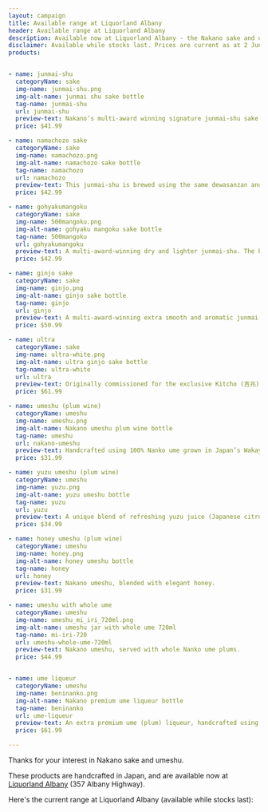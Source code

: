 ```yaml
---
layout: campaign
title: Available range at Liquorland Albany
header: Available range at Liquorland Albany
description: Available now at Liquorland Albany - the Nakano sake and umeshu (plum wine) range.
disclaimer: Available while stocks last. Prices are current as at 2 June 2022.
products:


- name: junmai-shu
  categoryName: sake
  img-name: junmai-shu.png
  img-alt-name: junmai shu sake bottle
  tag-name: junmai-shu
  url: junmai-shu
  preview-text: Nakano’s multi-award winning signature junmai-shu sake. Smooth, full-bodied and...
  price: $41.99

- name: namachozo sake
  categoryName: sake
  img-name: namachozo.png
  img-alt-name: namachozo sake bottle
  tag-name: namachozo
  url: namachozo
  preview-text: This junmai-shu is brewed using the same dewasanzan and yamada-nishiki rice grains...
  price: $42.99

- name: gohyakumangoku
  categoryName: sake
  img-name: 500mangoku.png
  img-alt-name: gohyaku mangoku sake bottle
  tag-name: 500mangoku
  url: gohyakumangoku
  preview-text: A multi-award-winning dry and lighter junmai-shu. The brewer's careful use of the...
  price: $42.99

- name: ginjo sake
  categoryName: sake
  img-name: ginjo.png
  img-alt-name: ginjo sake bottle
  tag-name: ginjo
  url: ginjo
  preview-text: A multi-award-winning extra smooth and aromatic junmai-ginjō (extra premium)...
  price: $50.99

- name: ultra
  categoryName: sake
  img-name: ultra-white.png
  img-alt-name: ultra ginjo sake bottle
  tag-name: ultra-white
  url: ultra
  preview-text: Originally commissioned for the exclusive Kitcho (吉兆) restaurant, which many...
  price: $61.99

- name: umeshu (plum wine)
  categoryName: umeshu
  img-name: umeshu.png
  img-alt-name: Nakano umeshu plum wine bottle
  tag-name: umeshu
  url: nakano-umeshu
  preview-text: Handcrafted using 100% Nanko ume grown in Japan’s Wakayama prefecture, a region...
  price: $31.99

- name: yuzu umeshu (plum wine)
  categoryName: umeshu
  img-name: yuzu.png
  img-alt-name: yuzu umeshu bottle
  tag-name: yuzu
  url: yuzu
  preview-text: A unique blend of refreshing yuzu juice (Japanese citrus), beautifully blended...
  price: $34.99

- name: honey umeshu (plum wine)
  categoryName: umeshu
  img-name: honey.png
  img-alt-name: honey umeshu bottle
  tag-name: honey
  url: honey
  preview-text: Nakano umeshu, blended with elegant honey.
  price: $31.99

- name: umeshu with whole ume
  categoryName: umeshu
  img-name: umeshu_mi_iri_720ml.png
  img-alt-name: umeshu jar with whole ume 720ml
  tag-name: mi-iri-720
  url: umeshu-whole-ume-720ml
  preview-text: Nakano umeshu, served with whole Nanko ume plums.
  price: $44.99


- name: ume liqueur
  categoryName: umeshu
  img-name: beninanko.png
  img-alt-name: Nakano premium ume liqueur bottle
  tag-name: beninanko
  url: ume-liqueur
  preview-text: An extra premium ume (plum) liqueur, handcrafted using only crimson ripened...
  price: $61.99

---
```


Thanks for your interest in Nakano sake and umeshu.

These products are handcrafted in Japan, and are available now at [Liquorland Albany](https://www.liquorland.co.nz/stores/albany/) (357 Albany Highway).

Here's the current range at Liquorland Albany (available while stocks last):
